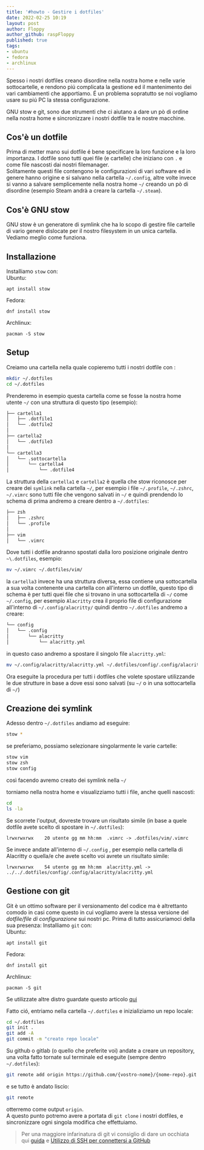 ```yaml
---
title: '#howto - Gestire i dotfiles' 
date: 2022-02-25 10:19
layout: post 
author: Floppy
author_github: raspFloppy
published: true
tags: 
- ubuntu
- fedora
- archlinux
---
```


Spesso i nostri dotfiles creano disordine nella nostra home e nelle varie sottocartelle, e rendono piú complicata la gestione ed il mantenimento dei vari cambiamenti che apportiamo.
É un problema sopratutto se noi vogliamo usare su piú PC la stessa configurazione.

GNU stow e git,  sono due strumenti che ci aiutano a dare un pò di ordine nella nostra home e sincronizzare i nostri dotfile tra le nostre macchine.


## Cos'è un dotfile
Prima di metter mano sui dotfile é bene specificare la loro funzione e la loro importanza.
I dotfile sono tutti quei file (e cartelle) che iniziano con `.` e come file nascosti dai nostri filemanager. \
Solitamente questi file contengono le configurazioni di vari software ed in genere hanno origine e si salvano nella cartella `~/.config`, altre volte invece si vanno a salvare semplicemente nella nostra home `~/` creando un pò di disordine (esempio Steam andrà a creare la cartella `~/.steam`).


## Cos'è GNU stow
GNU stow è un generatore di symlink che ha lo scopo di gestire file cartelle di vario genere dislocate per il nostro filesystem in un unica cartella.
Vediamo meglio come funziona.

## Installazione
Installiamo `stow` con: \
Ubuntu:
``` 
apt install stow
```
Fedora:
``` 
dnf install stow
```
Archlinux:
``` 
pacman -S stow
```


## Setup
Creiamo una cartella nella quale copieremo tutti i nostri dotfile con :
``` bash
mkdir ~/.dotfiles
cd ~/.dotfiles
``` 

Prenderemo in esempio questa cartella come se fosse la nostra home utente `~/` con una struttura di questo tipo (esempio):
``` bash
├── cartella1
│   ├── .dotfile1
│   └── .dotfile2
│ 
├── cartella2
│   └── .dotfile3
│ 
└── cartella3
│   └── .sottocartella
│       └── cartella4
│           └── .dotfile4
```

La struttura della `cartella1` e `cartella2` è quella che stow riconosce per creare dei `symlink` nella cartella `~/`, per esempio i file `~/.profile`, `~/.zshrc`, `~/.vimrc` 
sono tutti file che vengono salvati in `~/` e quindi prendendo lo schema di prima andremo a creare dentro a `~/.dotfiles`:
``` bash
├── zsh
│   ├── .zshrc
│   └── .profile
│ 
├── vim
│   └── .vimrc
```
Dove tutti i dotfile andranno spostati dalla loro posizione originale dentro `~\.dotfiles`, esempio:
``` bash
mv ~/.vimrc ~/.dotfiles/vim/
```


la `cartella3` invece ha una struttura diversa, essa contiene una sottocartella  a sua volta contenente una cartella con all'interno un dotfile, questo tipo di schema è per
tutti quei file che si trovano in una sottocartella di `~/` come `~/.config`, per esempio `Alacritty` crea il proprio file di configurazione all'interno di `~/.config/alacritty/`
quindi dentro `~/.dotfiles` andremo a creare:
``` bash
└── config
│   └── .config
│       └── alacritty
│           └── alacritty.yml
```
in questo caso andremo a spostare il singolo file `alacritty.yml`:
``` bash
mv ~/.config/alacritty/alacritty.yml ~/.dotfiles/config/.config/alacritty/
```
Ora eseguite la procedura per tutti i dotfiles che volete spostare utilizzande le due strutture in base a dove essi sono salvati (su `~/` o in una sottocartella di `~/`)


## Creazione dei symlink
Adesso dentro `~/.dotfiles` andiamo ad eseguire:
``` bash
stow *
```
 se preferiamo, possiamo selezionare singolarmente le varie cartelle:
``` bash
stow vim
stow zsh
stow config
```
così facendo avremo creato dei symlink nella `~/`


torniamo nella nostra home e visualizziamo tutti i file, anche quelli nascosti:
``` bash
cd 
ls -la
```

Se scorrete l'output, dovreste trovare un risultato simile (in base a quele dotfile avete scelto di spostare in `~/.dotfiles`):
```
lrwxrwxrwx    20 utente gg mm hh:mm  .vimrc -> .dotfiles/vim/.vimrc
```
Se invece andate all'interno di  `~/.config` , per esempio nella cartella di Alacritty o quella/e che avete scelto voi avrete un risultato simile:
```
lrwxrwxrwx    54 utente gg mm hh:mm  alacritty.yml -> ../../.dotfiles/config/.config/alacritty/alacritty.yml
```


## Gestione con git
Git è un ottimo software per il versionamento del codice ma è altrettanto comodo in casi come questo in cui vogliamo avere la stessa versione del _dotfile/file di configurazione_ sui nostri pc.
Prima di tutto assicuriamoci della sua presenza:
Installiamo `git` con: \
Ubuntu:
``` 
apt install git
```
Fedora:
``` 
dnf install git
```
Archlinux:
``` 
pacman -S git
```
Se utilizzate altre distro guardate questo articolo [qui](https://linuxhub.it/articles/howto-installazione-di-git-su-ogni-distribuzione-linux/)



Fatto ció, entriamo nella cartella `~/.dotfiles` e inizializiamo un repo locale:
``` bash
cd ~/.dotfiles
git init .
git add -A
git commit -m "creato repo locale"
```

Su github o gitlab (o quello che preferite voi) andate a creare un repository, una volta fatto tornate sul terminale ed eseguite (sempre dentro `~/.dotfiles`):
``` bash
git remote add origin https://github.com/{vostro-nome}/{nome-repo}.git
```
e se tutto è andato liscio:
``` bash
git remote
```
otterremo come output `origin`. \
A questo punto potremo avere a portata di `git clone` i nostri dotfiles, e sincronizzare ogni singola modifica che effettuiamo.

> Per una maggiore infarinatura di git vi consiglio di dare un occhiata qui  [guida](https://linuxhub.it/articles/howto-git-comprenderlo,-usarlo-e-amarlo/)
> e [Utilizzo di SSH per connettersi a GitHub](https://linuxhub.it/articles/howto-utilizzo-di-ssh-per-connettersi-a-github/)
